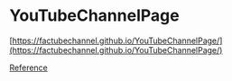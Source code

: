 # YouTubeChannelPage

[https://factubechannel.github.io/YouTubeChannelPage/](https://factubechannel.github.io/YouTubeChannelPage/)

[Reference](https://justinbieshaar.com/how-to-make-a-youtube-deeplink/)

